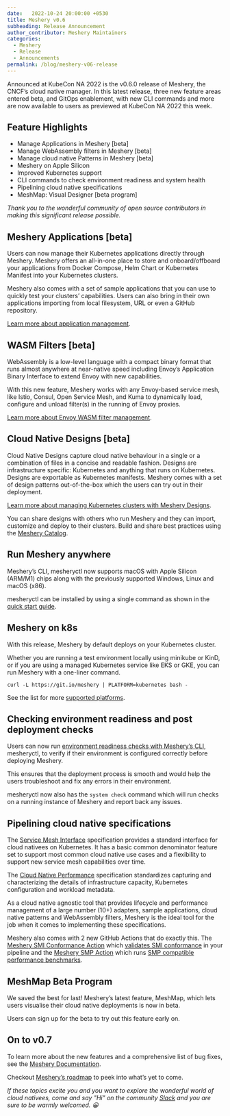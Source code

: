 ```yaml
---
date:   2022-10-24 20:00:00 +0530
title: Meshery v0.6
subheading: Release Announcement
author_contributor: Meshery Maintainers
categories:
  - Meshery
  - Release
  - Announcements
permalink: /blog/meshery-v06-release
---
```


Announced at KubeCon NA 2022 is the v0.6.0 release of Meshery, the CNCF’s cloud native manager. In this latest release, three new feature areas entered beta, and GitOps enablement, with new CLI commands and more are now available to users as previewed at KubeCon NA 2022 this week.

## Feature Highlights

- Manage Applications in Meshery [beta]
- Manage WebAssembly filters in Meshery [beta]
- Manage cloud native Patterns in Meshery [beta]
- Meshery on Apple Silicon
- Improved Kubernetes support
- CLI commands to check environment readiness and system health
- Pipelining cloud native specifications
- MeshMap: Visual Designer [beta program]

_Thank you to the wonderful community of open source contributors in making this significant release possible._

## Meshery Applications [beta]

Users can now manage their Kubernetes applications directly through Meshery. Meshery offers an all-in-one place to store and onboard/offboard your applications from Docker Compose, Helm Chart or Kubernetes Manifest  into your Kubernetes clusters.

Meshery also comes with a set of sample applications that you can use to quickly test your clusters’ capabilities. Users can also bring in their own applications importing from local filesystem, URL or even a GitHub repository.

[Learn more about application management](https://docs.meshery.io/functionality/filter-management).

## WASM Filters [beta]

WebAssembly is a low-level language with a compact binary format that runs almost anywhere at near-native speed including Envoy’s Application Binary Interface to extend Envoy with new capabilities.

With this new feature, Meshery works with any Envoy-based service mesh, like Istio, Consul, Open Service Mesh, and Kuma to dynamically load, configure and unload filter(s) in the running of Envoy proxies.

[Learn more about Envoy WASM filter management](https://docs.meshery.io/functionality/filter-management).

## Cloud Native Designs [beta]

Cloud Native Designs capture cloud native behaviour in a single or a combination of files in a concise and readable fashion. Designs are infrastructure specific: Kubernetes and anything that runs on Kubernetes. Designs are exportable as Kubernetes manifests. Meshery comes with a set of design patterns out-of-the-box which the users can try out in their deployment.

[Learn more about managing Kubernetes clusters with Meshery Designs](https://docs.meshery.io/functionality/pattern-management).

You can share designs with others who run Meshery and they can import, customize and deploy to their clusters. Build and share best practices using the [Meshery Catalog](/catalog).

## Run Meshery anywhere

Meshery’s CLI, mesheryctl now supports macOS with Apple Silicon (ARM/M1) chips along with the previously supported Windows, Linux and macOS (x86).

mesheryctl can be installed by using a single command as shown in the [quick start guide](https://docs.meshery.io/installation/quick-start).

## Meshery on k8s

With this release, Meshery by default deploys on your Kubernetes cluster.

Whether you are running a test environment locally using minikube or KinD, or if you are using a managed Kubernetes service like EKS or GKE, you can run Meshery with a one-liner command.

```
curl -L https://git.io/meshery | PLATFORM=kubernetes bash -
```

See the list for more [supported platforms](https://docs.meshery.io/installation/platforms).

## Checking environment readiness and post deployment checks

Users can now run [environment readiness checks with Meshery’s CLI](TBD), mesheryctl, to verify if their environment is configured correctly before deploying Meshery.

This ensures that the deployment process is smooth and would help the users troubleshoot and fix any errors in their environment.

mesheryctl now also has the `system check` command which will run checks on a running instance of Meshery and report back any issues.

## Pipelining cloud native specifications

The [Service Mesh Interface](https://smi-spec.io/) specification provides a standard interface for cloud nativees on Kubernetes. It has a basic common denominator feature set to support most common cloud native use cases and a flexibility to support new service mesh capabilities over time.

The [Cloud Native Performance](https://smp-spec.io/) specification standardizes capturing and characterizing the details of infrastructure capacity, Kubernetes configuration and workload metadata.

As a cloud native agnostic tool that provides lifecycle and performance management of a large number (10+) adapters, sample applications, cloud native patterns and WebAssembly filters, Meshery is the ideal tool for the job when it comes to implementing these specifications.

Meshery also comes with 2 new GitHub Actions that do exactly this. The [Meshery SMI Conformance Action](https://github.com/layer5io/meshery-smi-conformance-action) which [validates SMI conformance](https://meshery.io/blog/validating-smi-conformance-with-meshery) in your pipeline and the [Meshery SMP Action](https://github.com/layer5io/meshery-smp-action) which runs [SMP compatible performance benchmarks](https://docs.meshery.io/functionality/performance-management).

## MeshMap Beta Program

We saved the best for last! Meshery’s latest feature, MeshMap, which lets users visualise their cloud native deployments is now in beta.

Users can sign up for the beta to try out this feature early on.

## On to v0.7

To learn more about the new features and a comprehensive list of bug fixes, see the [Meshery Documentation](https://docs.meshery.io/docs/project/releases).

Checkout [Meshery’s roadmap](https://github.com/meshery/meshery/blob/master/ROADMAP.md) to peek into what’s yet to come.

_If these topics excite you and you want to explore the wonderful world of cloud nativees, come and say "Hi" on the community [Slack](https://slack.meshery.io/) and you are sure to be warmly welcomed. 😀_